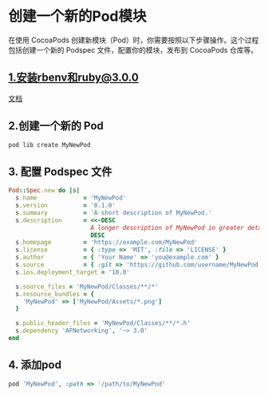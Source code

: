 # 创建一个新的Pod模块

在使用 CocoaPods 创建新模块（Pod）时，你需要按照以下步骤操作。这个过程包括创建一个新的 Podspec 文件，配置你的模块，发布到 CocoaPods 仓库等。

## 1.安装rbenv和ruby@3.0.0

[文档](./rbenv.md)

## 2.创建一个新的 Pod

```bash
pod lib create MyNewPod
```

## 3. 配置 Podspec 文件

```ruby
Pod::Spec.new do |s|
  s.name             = 'MyNewPod'
  s.version          = '0.1.0'
  s.summary          = 'A short description of MyNewPod.'
  s.description      = <<-DESC
                       A longer description of MyNewPod in greater detail.
                       DESC
  s.homepage         = 'https://example.com/MyNewPod'
  s.license          = { :type => 'MIT', :file => 'LICENSE' }
  s.author           = { 'Your Name' => 'you@example.com' }
  s.source           = { :git => 'https://github.com/username/MyNewPod.git', :tag => s.version.to_s }
  s.ios.deployment_target = '10.0'

  s.source_files = 'MyNewPod/Classes/**/*'
  s.resource_bundles = {
    'MyNewPod' => ['MyNewPod/Assets/*.png']
  }

  s.public_header_files = 'MyNewPod/Classes/**/*.h'
  s.dependency 'AFNetworking', '~> 3.0'
end
```

## 4. 添加pod

```ruby
pod 'MyNewPod', :path => '/path/to/MyNewPod'
```
